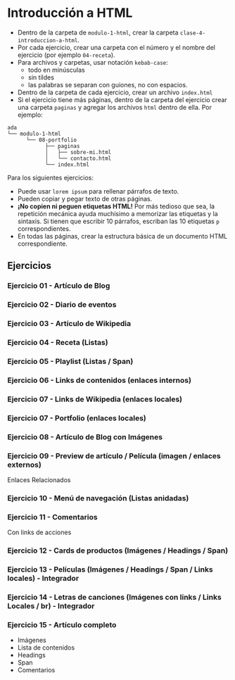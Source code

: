 # Introducción a HTML

- Dentro de la carpeta de `modulo-1-html`, crear la carpeta `clase-4-introduccion-a-html`.
- Por cada ejercicio, crear una carpeta con el número y el nombre del ejercicio (por ejemplo `04-receta`).
- Para archivos y carpetas, usar notación `kebab-case`:
  - todo en minúsculas
  - sin tildes
  - las palabras se separan con guiones, no con espacios.
- Dentro de la carpeta de cada ejercicio, crear un archivo `index.html`
- Si el ejercicio tiene más páginas, dentro de la carpeta del ejercicio crear una carpeta `paginas` y agregar los archivos `html` dentro de ella. Por ejemplo:

```
ada
└── modulo-1-html
      └── 08-portfolio
            ├── paginas
            │   ├── sobre-mi.html
            │   └── contacto.html
            └── index.html
```

Para los siguientes ejercicios:
- Puede usar `lorem ipsum` para rellenar párrafos de texto.
- Pueden copiar y pegar texto de otras páginas.
- **¡No copien ni peguen etiquetas HTML!** Por más tedioso que sea, la repetición mecánica ayuda muchísimo a memorizar las etiquetas y la sintaxis. Si tienen que escribir 10 párrafos, escriban las 10 etiquetas `p` correspondientes.
- En todas las páginas, crear la estructura básica de un documento HTML correspondiente.

## Ejercicios

### Ejercicio 01 - Artículo de Blog


### Ejercicio 02 - Diario de eventos


### Ejercicio 03 - Artículo de Wikipedia


### Ejercicio 04 - Receta (Listas)


### Ejercicio 05 - Playlist (Listas / Span)


### Ejercicio 06 - Links de contenidos (enlaces internos)


### Ejercicio 07 - Links de Wikipedia (enlaces locales)


### Ejercicio 07 - Portfolio (enlaces locales)


### Ejercicio 08 - Artículo de Blog con Imágenes


### Ejercicio 09 - Preview de artículo / Película (imagen / enlaces externos)

Enlaces Relacionados

### Ejercicio 10 - Menú de navegación (Listas anidadas)


### Ejercicio 11 - Comentarios

Con links de acciones

### Ejercicio 12 - Cards de productos (Imágenes / Headings / Span)


### Ejercicio 13 - Películas (Imágenes / Headings / Span / Links locales) - Integrador


### Ejercicio 14 - Letras de canciones (Imágenes con links / Links Locales / br) - Integrador


### Ejercicio 15 - Artículo completo

- Imágenes
- Lista de contenidos
- Headings
- Span
- Comentarios
